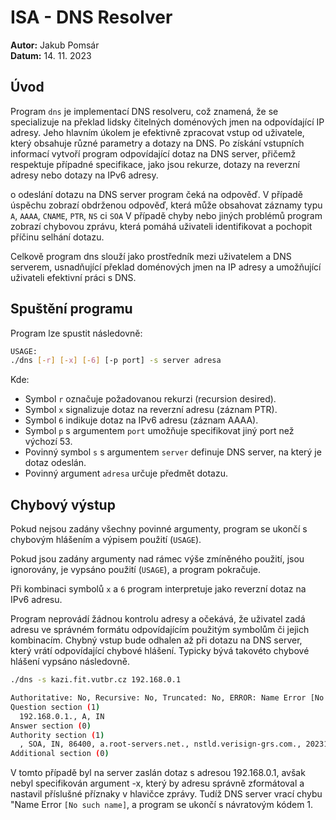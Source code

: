 # ISA - DNS Resolver

**Autor:** Jakub Pomsár  
**Datum:** 14. 11. 2023  

## Úvod

Program `dns` je implementací DNS resolveru, což znamená, že se specializuje na překlad lidsky čitelných doménových jmen na odpovídající IP adresy. Jeho hlavním úkolem je efektivně zpracovat vstup od uživatele, který obsahuje různé parametry a dotazy na DNS. Po získání vstupních informací vytvoří program odpovídající dotaz na DNS server, přičemž respektuje případné specifikace, jako jsou rekurze, dotazy na reverzní adresy nebo dotazy na IPv6 adresy.

o odeslání dotazu na DNS server program čeká na odpověď. V případě úspěchu zobrazí obdrženou odpověď, která může obsahovat záznamy typu `A`, `AAAA`, `CNAME`, `PTR`, `NS` ci `SOA`  V případě chyby nebo jiných problémů program zobrazí chybovou zprávu, která pomáhá uživateli identifikovat a pochopit příčinu selhání dotazu.

Celkově program dns slouží jako prostředník mezi uživatelem a DNS serverem, usnadňující překlad doménových jmen na IP adresy a umožňující uživateli efektivní práci s DNS.

## Spuštění programu
Program lze spustit následovně:

```bash
USAGE:
./dns [-r] [-x] [-6] [-p port] -s server adresa
```
Kde: <br>
*   Symbol `r` označuje požadovanou rekurzi (recursion desired).
*   Symbol `x` signalizuje dotaz na reverzní adresu (záznam PTR).
*   Symbol `6` indikuje dotaz na IPv6 adresu (záznam AAAA).
*   Symbol `p` s argumentem `port` umožňuje specifikovat jiný port než výchozí 53.
*   Povinný symbol `s` s argumentem `server` definuje DNS server, na který je dotaz odeslán.
*   Povinný argument `adresa` určuje předmět dotazu.

## Chybový výstup
Pokud nejsou zadány všechny povinné argumenty, program se ukončí s chybovým hlášením a výpisem použití (`USAGE`).

Pokud jsou zadány argumenty nad rámec výše zmíněného použití, jsou ignorovány, je vypsáno použití (`USAGE`), a program pokračuje.

Při kombinaci symbolů `x` a `6` program interpretuje jako reverzní dotaz na IPv6 adresu.

Program neprovádí žádnou kontrolu adresy a očekává, že uživatel zadá adresu ve správném formátu odpovídajícím použitým symbolům či jejich kombinacím. Chybný vstup bude odhalen až při dotazu na DNS server, který vrátí odpovídající chybové hlášení. Typicky bývá takovéto chybové hlášení vypsáno následovně.

```bash
./dns -s kazi.fit.vutbr.cz 192.168.0.1

Authoritative: No, Recursive: No, Truncated: No, ERROR: Name Error [No such name]
Question section (1)
  192.168.0.1., A, IN
Answer section (0)
Authority section (1)
  , SOA, IN, 86400, a.root-servers.net., nstld.verisign-grs.com., 2023111400, 1800, 900, 604800, 86400
Additional section (0)
```
V tomto případě byl na server zaslán dotaz s adresou 192.168.0.1, avšak nebyl specifikován argument -x, který by adresu správně zformátoval a nastavil příslušné příznaky v hlavičce zprávy. Tudíž DNS server vrací chybu "Name Error `[No such name]`, a program se ukončí s návratovým kódem 1.